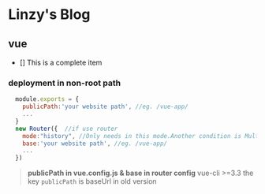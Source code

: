 # Linzy's Blog

## vue
- [] This is a complete item
### deployment in non-root path
```javascript
  module.exports = {
    publicPath:'your website path', //eg. /vue-app/  
    ...
  }
  new Router({  //if use router
    mode:"history", //Only needs in this mode.Another condition is Multi-page.
    base:'your website path', //eg. /vue-app/  
    ...
  })
```
> **publicPath in vue.config.js & base in router config**
>vue-cli >=3.3 the key `publicPath` is baseUrl in old version
